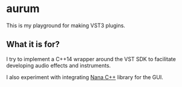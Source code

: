 # aurum
This is my playground for making VST3 plugins.

## What it is for?

I try to implement a C++14 wrapper around the VST SDK to facilitate developing audio effects and instruments.

I also experiment with integrating [Nana C++](http://nanapro.org/en-us/) library for the GUI.
